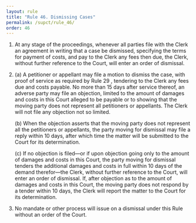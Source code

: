```yaml
---
layout: rule
title: "Rule 46. Dismissing Cases"
permalink: /supct/rule_46/
order: 46
---
```


1. At any stage of the proceedings, whenever all parties file with the Clerk an agreement in writing that a case be dismissed, specifying the terms for payment of costs, and pay to the Clerk any fees then due, the Clerk, without further reference to the Court, will enter an order of dismissal.


2. (a) A petitioner or appellant may file a motion to dismiss the case, with proof of service as required by Rule 29 , tendering to the Clerk any fees due and costs payable. No more than 15 days after service thereof, an adverse party may file an objection, limited to the amount of damages and costs in this Court alleged to be payable or to showing that the moving party does not represent all petitioners or appellants. The Clerk will not file any objection not so limited.


    (b) When the objection asserts that the moving party does not represent all the petitioners or appellants, the party moving for dismissal may file a reply within 10 days, after which time the matter will be submitted to the Court for its determination.


    (c) If no objection is filed—or if upon objection going only to the amount of damages and costs in this Court, the party moving for dismissal tenders the additional damages and costs in full within 10 days of the demand therefor—the Clerk, without further reference to the Court, will enter an order of dismissal. If, after objection as to the amount of damages and costs in this Court, the moving party does not respond by a tender within 10 days, the Clerk will report the matter to the Court for its determination.


3. No mandate or other process will issue on a dismissal under this Rule without an order of the Court.
